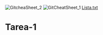 ![GitcheaSheet_2](https://user-images.githubusercontent.com/118068557/201485964-bfdc0c91-63fc-4e29-9f03-7aea165c83b3.PNG)
![GitCheatSheet_1](https://user-images.githubusercontent.com/118068557/201485968-bcb276bb-c816-45c2-8dfd-10ccfe2e0167.png)
[Lista.txt](https://github.com/Heylin20GIT/Tarea-1/files/9995492/Lista.txt)
# Tarea-1
